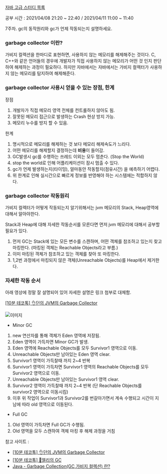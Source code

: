 [자바 고급 스터디 목록](https://ckdgus.tistory.com/80)

공부 시간 : 2021/04/08 21:20 ~ 22:40 / 2021/04/11 11:00 ~ 11:40

7주차. gc의 동작원리와 gc가 언제 작동되는지 설명하세요.

### garbage collector 이란?
가비지 컬렉션을 한마디로 표현하면, 사용하지 않는 메모리를 해제해주는 것이다. C, C++와 같은 언어들의 경우에 개발자가 직접 사용하지 않는 메모리가 어떤 것 인지 판단하여 해제하는 과정이 필요하다.
하지만 자바에서는 자바에서는 가비지 컬렉터가 사용하지 않는 메모리를 탐지하여 해제해준다.

### garbage collector 사용시 얻을 수 있는 장점, 한계
장점
1. 개발자가 직접 메모리 영역 전체를 컨트롤하지 않아도 됨.
1. 잘못된 메모리 접근으로 발생하는 Crash 현상 방지 가능.
1. 메모리 누수를 방지 할 수 있음.

한계
1. 명시적으로 메모리를 해제하는 것 보다 메모리 해제속도가 느리다.
1. 어떤 메모리를 해제할지 결정하는데 **비용**이 들어감.
1. GC발생시 gc를 수행하는 쓰레드 이외는 모두 멈춘다. (Stop the World)
1. stop the world로 인해 어플리케이션이 잠시 멈출 수 있다.
1. gc가 언제 발생하는지(타이밍), 얼마동안 작동할지(점유시간) 을 예측하기 어렵다.
1. 위 한계로 인해 실시간으로 빠르게 정보를 반영해야 하는 시스템에는 적합하지 않다.

### garbage collector 작동원리
가비지 컬렉터가 어떻게 작동되는지 알기위해서는 jvm 메모리의 Stack, Heap영역에 대해서 알아야한다.

Stack과 Heap에 대해 자세한 작동순서를 모른다면 먼저 jvm 메모리에 대해서 공부할 필요가 있다.

1. 먼저 GC는 Stack에 있는 모든 변수를 스캔하며, 어떤 객체를 참조하고 있는지 찾고 마킹한다. (마킹된 객체는 Reachable Objects라고 부름.)
1. 이미 마킹된 객체가 참조하고 있는 객체를 찾아 또 마킹한다.
1. 1,2번 과정에서 마킹되지 않은 객체(Unreachable Objects)를 Heap에서 제거한다. 

### 자세한 작동 순서
아래 영상에 정말 잘 설명되어 있어 자세한 설명은 링크 첨부로 대체함.

[[10분 테코톡] 👌던의 JVM의 Garbage Collector](https://youtu.be/vZRmCbl871I?t=247)

![이미지](https://github.com/ckdgus08/study/blob/master/image/jvm_heap.png?raw=true)

* Minor GC
1. new 연산자를 통해 객체가 Eden 영역에 저장됨.
1. Eden 영역이 가득차면 Minor GC가 발생.
1. Eden 영역에 Reachable Objects를 모두 Survivor1 영역으로 이동.
1. Unreachable Objects만 남아있는 Eden 영역 clear.
1. Survivor1 영역이 가득찰때 까지 2~4 반복
1. Survivor1 영역이 가득차면 Survivor1 영역의 Reachable Objects를 모두 Survivor2 영역으로 이동.
1. Unreachable Objects만 남아있는 Survivor1 영역 clear.
1. Survivor2 영역이 가득찰때 까지 2~4 반복 (단 Reachable Objects를 survivor2 영역으로 이동시킴)
1. 이후 위 작업이 Survivor1과 Survivor2를 번갈아가면서 계속 수행되고 시간이 지남에 따라 old 영역으로 이동된다.
* Full GC
1. Old 영역이 가득차면 Full GC가 수행됨.
1. Old 영역을 모두 스캔하여 객체 마킹 후 해제 과정을 거침

참고 사이트 :
* [[10분 테코톡] 👌던의 JVM의 Garbage Collector](https://www.youtube.com/watch?v=vZRmCbl871I)
* [[10분 테코톡] 🐥엘리의 GC](https://www.youtube.com/watch?v=Fe3TVCEJhzo)
* [Java - Garbage Collection(GC,가비지 컬렉션) 란?](https://coding-start.tistory.com/206)